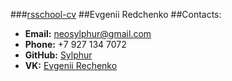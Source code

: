 ###[rsschool-cv](https://github.com/Sylphur/rsschool-cv/)
##Evgenii Redchenko
##Contacts:

- **Email:** [neosylphur@gmail.com](mailto:neosylphur@gmail.com)
- **Phone:** +7 927 134 7072
- **GitHub:** [Sylphur](https://github.com/Sylphur/)
- **VK:** [Evgenii Rechenko](https://vk.com/id45209090)
